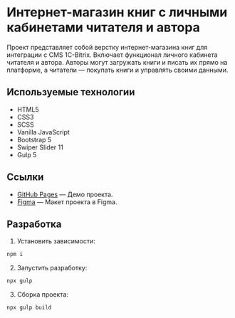 # Интернет-магазин книг с личными кабинетами читателя и автора

Проект представляет собой верстку интернет-магазина книг для интеграции с CMS 1C-Bitrix. Включает функционал личного кабинета читателя и автора. Авторы могут загружать книги и писать их прямо на платформе, а читатели — покупать книги и управлять своими данными.

## Используемые технологии

- HTML5
- CSS3
- SCSS
- Vanilla JavaScript
- Bootstrap 5
- Swiper Slider 11
- Gulp 5

## Ссылки

- [GitHub Pages](https://anri103.github.io/html-libristika/dist/) — Демо проекта.
- [Figma](https://www.figma.com/design/E1iXxRpEitvTh0Z7ZYNkq2/%D0%A1%D0%B5%D1%80%D0%B2%D0%B8%D1%81-%D0%BA%D0%BD%D0%B8%D0%B3?node-id=1572-2&t=ctxxGr1TeMDGW5uQ-1) — Макет проекта в Figma.

## Разработка

1. Установить зависимости:

```bash
npm i
```

2. Запустить разработку:

```bash
npx gulp
```

3. Сборка проекта:

```bash
npx gulp build
```